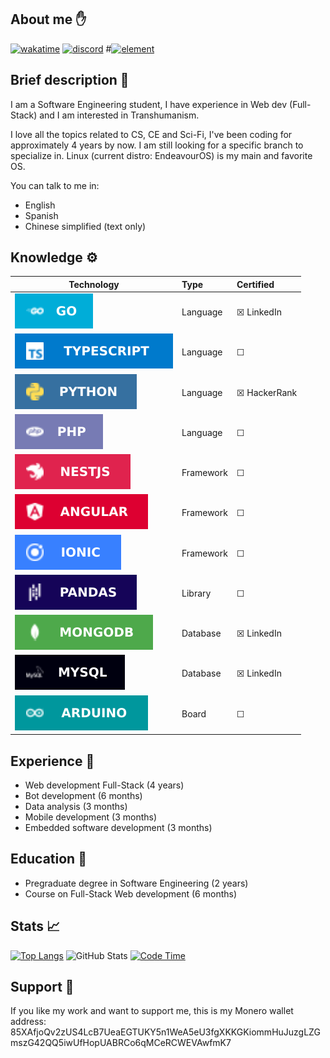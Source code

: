 ## About me ✋
[![wakatime](https://wakatime.com/badge/user/4a1c6e73-2d5a-4f23-ba8a-7a48312a07c7.svg)](https://wakatime.com/@4a1c6e73-2d5a-4f23-ba8a-7a48312a07c7)
[![discord](https://img.shields.io/badge/discord-online-brightgreen.svg)](https://discord.gg/kstQ9Jrwn5)
#[![element](https://img.shields.io/badge/element-online-brightgreen)](https://app.element.io)


## Brief description 👤
I am a Software Engineering student, I have experience in Web dev (Full-Stack) and I am interested in Transhumanism.

I love all the topics related to CS, CE and Sci-Fi, I've been coding for approximately 4 years by now. I am still looking for a specific branch to specialize in. Linux (current distro: EndeavourOS) is my main and favorite OS.

You can talk to me in:
- English
- Spanish
- Chinese simplified (text only)


## Knowledge ⚙️
|    Technology    |    Type   |    Certified    |
|------------------|:----------|:----------------|
|![](assets/go.svg)|Language   |&#9746;  LinkedIn|
|![](assets/ts.svg)|Language   |&#9744;          |
|![](assets/py.svg)|Language   |&#9746; HackerRank|
|![](assets/ph.svg)|Language   |&#9744;          |
|![](assets/ne.svg)|Framework  |&#9744;          |
|![](assets/an.svg)|Framework  |&#9744;          |
|![](assets/io.svg)|Framework  |&#9744;          |
|![](assets/pa.svg)|Library    |&#9744;          |
|![](assets/mo.svg)|Database   |&#9746;  LinkedIn|
|![](assets/my.svg)|Database   |&#9746;  LinkedIn|
|![](assets/ar.svg)|Board      |&#9744;          |


## Experience 🏢
- Web development Full-Stack (4 years)
- Bot development (6 months)
- Data analysis (3 months)
- Mobile development (3 months)
- Embedded software development (3 months)


## Education 📖
- Pregraduate degree in Software Engineering (2 years)
- Course on Full-Stack Web development (6 months)
<!-- - Specialization course on Mathematics for Machine Learning (6 months) -->
<!-- - Specialization course on Bioinformatics (9 months) -->


## Stats 📈
[![Top Langs](https://github-readme-stats-git-masterrstaa-rickstaa.vercel.app/api/top-langs/?username=carepollo&theme=radical&show_icons=true)](https://github.com/anuraghazra/github-readme-stats)
![GitHub Stats](https://github-readme-stats-git-masterrstaa-rickstaa.vercel.app/api?username=carepollo&show_icons=true&count_private=true&theme=radical)
[![Code Time](https://github-readme-stats.vercel.app/api/wakatime?username=chickenface&theme=radical&custom_title=Last+7+Days+Coding+Stats&range=last_7_days&langs_count=5)](https://github.com/anuraghazra/github-readme-stats)


## Support 🍲
If you like my work and want to support me, this is my Monero wallet address:
85XAfjoQv2zUS4LcB7UeaEGTUKY5n1WeA5eU3fgXKKGKiommHuJuzgLZGmszG42QQ5iwUfHopUABRCo6qMCeRCWEVAwfmK7

